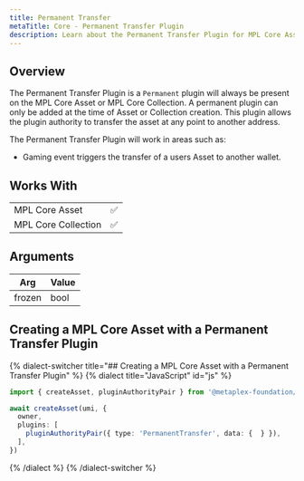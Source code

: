 ```yaml
---
title: Permanent Transfer
metaTitle: Core - Permanent Transfer Plugin
description: Learn about the Permanent Transfer Plugin for MPL Core Assets
---
```


## Overview

The Permanent Transfer Plugin is a `Permanent` plugin will always be present on the MPL Core Asset or MPL Core Collection. A permanent plugin can only be added at the time of Asset or Collection creation. This plugin allows the plugin authority to transfer the asset at any point to another address.

The Permanent Transfer Plugin will work in areas such as:

- Gaming event triggers the transfer of a users Asset to another wallet.

## Works With

|                     |     |
| ------------------- | --- |
| MPL Core Asset      | ✅  |
| MPL Core Collection | ✅  |

## Arguments

| Arg    | Value |
| ------ | ----- |
| frozen | bool  |

## Creating a MPL Core Asset with a Permanent Transfer Plugin

{% dialect-switcher title="## Creating a MPL Core Asset with a Permanent Transfer Plugin" %}
{% dialect title="JavaScript" id="js" %}

```ts
import { createAsset, pluginAuthorityPair } from '@metaplex-foundation/mpl-core'

await createAsset(umi, {
  owner,
  plugins: [
    pluginAuthorityPair({ type: 'PermanentTransfer', data: {  } }),
  ],
})
```

{% /dialect %}
{% /dialect-switcher %}
